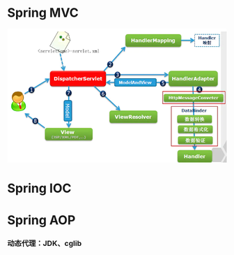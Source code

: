 # Spring MVC

![img](image/5220087-d2a2c47dc335e91b.png)




# Spring IOC

# Spring AOP

### 动态代理：JDK、cglib

